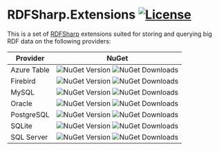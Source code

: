 # RDFSharp.Extensions [![License](https://img.shields.io/badge/License-Apache%202.0-blue.svg)](https://opensource.org/licenses/Apache-2.0)

This is a set of <a href="https://github.com/mdesalvo/RDFSharp">RDFSharp</a> extensions suited for storing and querying big RDF data on the following providers: 


|Provider|NuGet|
|------|-----|
|Azure Table|![NuGet Version](https://img.shields.io/nuget/v/RDFSharp.Extensions.AzureTable?style=flat-square&color=abcdef&logo=nuget&label=version) ![NuGet Downloads](https://img.shields.io/nuget/dt/RDFSharp.Extensions.AzureTable?style=flat-square&color=abcdef&logo=nuget)|
|Firebird|![NuGet Version](https://img.shields.io/nuget/v/RDFSharp.Extensions.Firebird?style=flat-square&color=abcdef&logo=nuget&label=version) ![NuGet Downloads](https://img.shields.io/nuget/dt/RDFSharp.Extensions.Firebird?style=flat-square&color=abcdef&logo=nuget)|
|MySQL|![NuGet Version](https://img.shields.io/nuget/v/RDFSharp.Extensions.MySQL?style=flat-square&color=abcdef&logo=nuget&label=version) ![NuGet Downloads](https://img.shields.io/nuget/dt/RDFSharp.Extensions.MySQL?style=flat-square&color=abcdef&logo=nuget)|
|Oracle|![NuGet Version](https://img.shields.io/nuget/v/RDFSharp.Extensions.Oracle?style=flat-square&color=abcdef&logo=nuget&label=version) ![NuGet Downloads](https://img.shields.io/nuget/dt/RDFSharp.Extensions.Oracle?style=flat-square&color=abcdef&logo=nuget)|
|PostgreSQL|![NuGet Version](https://img.shields.io/nuget/v/RDFSharp.Extensions.PostgreSQL?style=flat-square&color=abcdef&logo=nuget&label=version) ![NuGet Downloads](https://img.shields.io/nuget/dt/RDFSharp.Extensions.PostgreSQL?style=flat-square&color=abcdef&logo=nuget)|
|SQLite|![NuGet Version](https://img.shields.io/nuget/v/RDFSharp.Extensions.SQLite?style=flat-square&color=abcdef&logo=nuget&label=version) ![NuGet Downloads](https://img.shields.io/nuget/dt/RDFSharp.Extensions.SQLite?style=flat-square&color=abcdef&logo=nuget)|
|SQL Server|![NuGet Version](https://img.shields.io/nuget/v/RDFSharp.Extensions.SQLServer?style=flat-square&color=abcdef&logo=nuget&label=version) ![NuGet Downloads](https://img.shields.io/nuget/dt/RDFSharp.Extensions.SQLServer?style=flat-square&color=abcdef&logo=nuget)|
